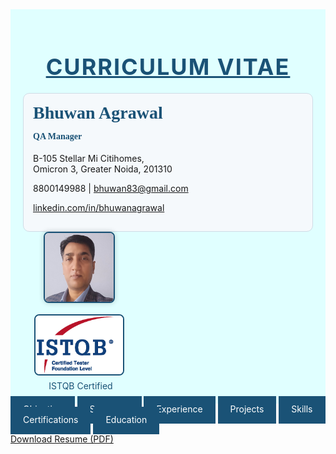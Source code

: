 <html>
<head>
<meta name="viewport" content="width=device-width, initial-scale=1">
<script src='https://kit.fontawesome.com/1053334a8a.js' crossorigin='anonymous'></script>
<style>
.containerTab { display: none; padding: 20px; background: LightSteelBlue; color: black; }
.activeTab { display: block !important; }
@media screen and (max-width: 768px) {
  .header {
    flex-direction: column;
    align-items: flex-start;
    text-align: left;
  }
  .header > div {
    width: 100%;
  }
  .navbar {
    flex-direction: column;
  }
  .navbar a {
    text-align: left;
    padding-left: 20px;
  }
}
.navbar a {
  padding: 12px 20px;
  color: white;
  background-color: #1a5276;
  text-decoration: none;
  transition: background-color 0.3s, border-bottom 0.3s;
  border-bottom: 3px solid transparent;
}
.navbar a:hover {
  background-color: #154360;
  border-bottom: 3px solid #f1c40f;
}
.containerTab {
  display: none;
  padding: 20px;
  background: LightSteelBlue;
  color: black;
  opacity: 0;
  transition: opacity 0.5s ease-in-out;
}
.containerTab.activeTab {
  display: block !important;
  opacity: 1;
}
</style>
</head>
<body>

<div style="background-color: LightCyan; padding: 20px;">
  <h1 style="font-size: 36px; color: #1a5276; letter-spacing: 2px; text-transform: uppercase; text-align: center; margin-bottom: 20px;"><u>Curriculum Vitae</u></h1>
  <div class="header" style="display: flex; justify-content: space-between; align-items: flex-start; flex-wrap: wrap;">
    <div style="flex: 1 1 60%; min-width: 300px; background-color: #f5f9fc; padding: 15px; border-radius: 10px; border: 1px solid #cfdce6;">
      <h2 style="margin-top: 0; font-size: 28px; font-family: 'Georgia', serif; color: #1a5276; text-align: left;">Bhuwan Agrawal</h2>
      <h4 style="margin-top: -10px; font-family: 'Georgia', serif; color: #1a5276; text-align: left;">QA Manager</h4>
      <p style="text-align: left;"><i class='fas fa-map-marker-alt'></i> B-105 Stellar Mi Citihomes,<br>Omicron 3, Greater Noida, 201310</p>
      <p style="text-align: left;"><i class='fas fa-mobile-alt'></i> 8800149988 | <i class='fa fa-envelope'></i> <a href="mailto:bhuwan83@gmail.com">bhuwan83@gmail.com</a></p>
      <p style="text-align: left;"><i class='fab fa-linkedin'></i> <a href="https://www.linkedin.com/in/bhuwanagrawal">linkedin.com/in/bhuwanagrawal</a></p>
    </div>
    <div style="flex: 0 1 35%; min-width: 180px; display: flex; flex-direction: column; align-items: center;">
      <div style="margin-bottom: 15px;">
        <img src="profile.jpg" alt="Profile Photo" style="width: 110px; height: 110px; border-radius: 8px; object-fit: cover; object-position: top center; box-shadow: 0 0 8px rgba(0,0,0,0.2); border: 2px solid #1a5276;">
      </div>
      <div style="text-align: center;">
  <a href="https://www.istqb.in/about-us/certified-tester/foundation-level/36257-bhuwan-agrawal" target="_blank" rel="noopener noreferrer">
    <img src="CTFL.png" alt="Certification" style="width: 140px; height: auto; border: 2px solid #1a5276; border-radius: 8px;">
  </a>
  <a href="https://www.istqb.in/about-us/certified-tester/foundation-level/36257-bhuwan-agrawal" target="_blank" rel="noopener noreferrer" style="text-decoration: none; color: #1a5276;" title="View Certification">
  <div style="margin-top: 5px; font-size: 14px; display: flex; align-items: center; gap: 5px; justify-content: center;">
    <i class="fas fa-certificate"></i>
    ISTQB Certified
  </div>
</a>
</div>
    </div>
  </div>
</div>
<div class="navbar">
  <a href="#objective" onclick="openTab('objective'); window.location.hash='objective'">Objective</a>
  <a href="#summary" onclick="openTab('summary'); window.location.hash='summary'">Summary</a>
  <a href="#experience" onclick="openTab('experience'); window.location.hash='experience'">Experience</a>
  <a href="#projects" onclick="openTab('projects'); window.location.hash='projects'">Projects</a>
  <a href="#skills" onclick="openTab('skills'); window.location.hash='skills'">Skills</a>
  <a href="#certifications" onclick="openTab('certifications'); window.location.hash='certifications'">Certifications</a>
  <a href="#education" onclick="openTab('education'); window.location.hash='education'">Education</a>
</div>

<div id="objective" class="containerTab">
  <h2>Objective</h2>
  <p>To achieve a challenging position in Software Testing and Quality Assurance, leveraging my skills to contribute to the organization's success and personal growth.</p>
</div>

<div id="summary" class="containerTab">
  <h2>Professional Summary</h2>
  <ul>
    <li>13+ years of experience in Software Testing and QA</li>
    <li>Expert in automation tools: Selenium, Cypress, Ranorex, TestComplete</li>
    <li>Strong in manual testing: functional, regression, GUI, database</li>
    <li>Experienced with SDLC/STLC, Agile, test planning, and team leadership</li>
    <li>Tools: Jira, TestRail, TestLink, GitHub, SVN, SQL Server</li>
    <li>Team management, client interaction, project estimation and delivery</li>
  </ul>
</div>

<div id="experience" class="containerTab">
  <h2>Experience</h2>
  <ul>
    <li><b>QA Manager – Bitxia Tech Pvt. Ltd.</b>, Gurugram (Sep 2022 – Present)</li>
    <li><b>Sr. Test Engineer – DLT LABS</b>, Noida (Jun 2021 – Sep 2022)</li>
    <li><b>Associate Team Lead – Xorlabs.com</b>, Greater Noida (Mar 2014 – Jun 2021)</li>
    <li><b>Software Test Engineer – Safenet Infotech Pvt. Ltd.</b> via Magna InfoTech, Noida (Mar 2012 – Mar 2014)</li>
  </ul>
</div>

<div id="certifications" class="containerTab">
  <h2>Certifications</h2>
  <ul>
    <li>ISTQB Certified Tester – Foundation Level</li>
  </ul>
</div>

<div id="skills" class="containerTab">
  <h2>Software Skills</h2>
  <ul>
    <li>Languages: Java, VBScript</li>
    <li>Automation Tools: Selenium, Cypress, Ranorex, TestComplete</li>
    <li>Bug Tracking: Jira, QC, MKS</li>
    <li>Test Management: TestRail, TestLink</li>
    <li>Version Control: SVN, GitHub</li>
    <li>Databases: SQL Server</li>
    <li>OS: Windows XP/7/10, Server 2008</li>
    <li>Office Tools: MS Excel, Word, PowerPoint</li>
  </ul>
</div>

<div id="projects" class="containerTab">
  <h2>Project Experience</h2>
  <p><b>Bitxia Tech Pvt. Ltd.</b> (Sep 2022 – Present)</p>
  <ul>
    <li>eNAM 2.0, APL Logistics, Investor Portal, Jarvis Retail Lending – QA Manager</li>
    <li>Responsibilities: Team leadership, test planning, client interaction, Jira/TestRail usage</li>
  </ul>
  <p><b>DLT LABS</b> (Jun 2021 – Sep 2022)</p>
  <ul>
    <li>PPD & THOR (DL Asset Track) – Manual Testing</li>
    <li>Tools: Jira, TestLink</li>
  </ul>
  <p><b>Xorlabs.com</b> (Mar 2014 – Jun 2021)</p>
  <ul>
    <li>Key Projects: SQLCM, XMF Automation, CML Configurator, SQL Secure, OSC, ASD, MSQT</li>
    <li>Automation: Selenium, Ranorex, TestComplete</li>
  </ul>
  <p><b>Safenet Infotech Pvt. Ltd.</b> (Mar 2012 – Mar 2014)</p>
  <ul>
    <li>Projects: Usage Reporting System, WPS Online, WPS Client</li>
    <li>Manual + QTP (VBScript) Automation, MKS for defect tracking</li>
  </ul>
</div>

<div id="education" class="containerTab">
  <h2>Education</h2>
  <ul>
    <li>MCA – UP Technical University – 64.28%</li>
    <li>BCA – Allahabad Agriculture Institute – 7.96 CGPA</li>
  </ul>
</div>

<script>
function openTab(tabName) {
  const tabs = document.getElementsByClassName("containerTab");
  for (let i = 0; i < tabs.length; i++) {
    tabs[i].classList.remove("activeTab");
  }
  const activeTab = document.getElementById(tabName);
  if (activeTab) {
    activeTab.classList.add("activeTab");
  }
}

// Load default tab from URL or fallback
window.onload = function () {
  const hash = window.location.hash.substring(1);
  const defaultTab = document.getElementById(hash) ? hash : "summary";
  openTab(defaultTab);
}
</script>

<div class="footer">
  <p><i class='fa fa-download'></i> <a href="Resume_Bhuwan_Agrawal.pdf" download>Download Resume (PDF)</a></p>
</div>

</body>
</html>
